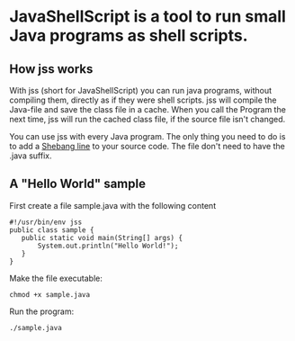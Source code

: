 # JavaShellScript is a tool to run small Java programs as shell scripts. #

## How jss works ##
With jss (short for JavaShellScript) you can run java programs, without compiling them, directly as if they were shell scripts. jss will compile the Java-file and save the class file in a cache. When you call the Program the next time, jss will run the cached class file, if the source file isn't changed.

You can use jss with every Java program. The only thing you need to do is to add a [Shebang line](http://en.wikipedia.org/wiki/Shebang_(Unix)) to your source code. The file don't need to have the .java suffix.

## A "Hello World" sample ##
First create a file sample.java with the following content
```
#!/usr/bin/env jss
public class sample {
   public static void main(String[] args) {
       System.out.println("Hello World!");
   }
}
```

Make the file executable:
```
chmod +x sample.java
```

Run the program:
```
./sample.java
```